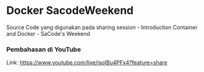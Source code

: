 # Docker SacodeWeekend
Source Code yang digunakan pada sharing session - Introduction Container and Docker - SaCode's Weekend

### Pembahasan di YouTube
Link: https://www.youtube.com/live/jsoIBu4PFx4?feature=share
